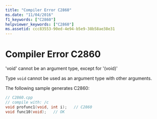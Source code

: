 ```yaml
---
title: "Compiler Error C2860"
ms.date: "11/04/2016"
f1_keywords: ["C2860"]
helpviewer_keywords: ["C2860"]
ms.assetid: ccc83553-90ed-4e94-b5e9-38b58ae38e31
---
```

# Compiler Error C2860

'void' cannot be an argument type, except for '(void)'

Type `void` cannot be used as an argument type with other arguments.

The following sample generates C2860:

```cpp
// C2860.cpp
// compile with: /c
void profunc1(void, int i);   // C2860
void func10(void);   // OK
```
